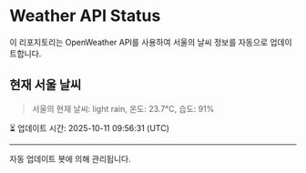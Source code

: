 
# Weather API Status

이 리포지토리는 OpenWeather API를 사용하여 서울의 날씨 정보를 자동으로 업데이트합니다.

## 현재 서울 날씨
> 서울의 현재 날씨: light rain, 온도: 23.7°C, 습도: 91%

⏳ 업데이트 시간: 2025-10-11 09:56:31 (UTC)

---
자동 업데이트 봇에 의해 관리됩니다.
